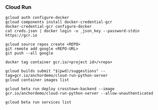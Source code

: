 ### Cloud Run

```
gcloud auth configure-docker
gcloud components install docker-credential-gcr
docker-credential-gcr configure-docker
cat creds.json | docker login -u _json_key --password-stdin https://gcr.io
```

```
gcloud source repos create <REPO>
git remote add google <REPO-URL>
git push --all google
```

```
docker tag container gcr.io/<project id>/<repo>
```

```
gcloud builds submit "$(pwd)/suggestions" --tag=gcr.io/anchordemo/cloud-run-python-server
gcloud container images list
```

```
gcloud beta run deploy crosstown-backend --image gcr.io/anchordemo/cloud-run-python-server --allow-unauthenticated
```

```
gcloud beta run services list
```

<!-- ```
http://localhost:8080/will_buy_banana?user=205336&zip=33196&time=night
https://suggestions-lorem-ku2gq2moxa-uc.a.run.app/will_buy_banana?user=205336&zip=33196&time=night
``` -->
